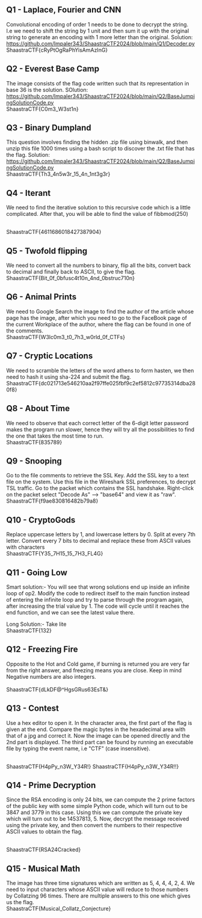 ## Q1 - Laplace, Fourier and CNN
Convolutional encoding of order 1 needs to be done to decrypt the string. I.e we need to shift the string by 1 unit and then sum it up with the original string to generate an encoding with 1 more letter than the original. 
Solution: https://github.com/Impaler343/ShaastraCTF2024/blob/main/Q1/Decoder.py
<br />
ShaastraCTF{cRyPtOgRaPhYisAmAzInG}
<br />

## Q2 - Everest Base Camp
The image consists of the flag code written such that its representation in base 36 is the solution.
SOlution: https://github.com/Impaler343/ShaastraCTF2024/blob/main/Q2/BaseJumpingSolutionCode.py
<br />
ShaastraCTF{C0m3_W3st1n}
<br />

## Q3 - Binary Dumpland
This question involves finding the hidden .zip file using binwalk, and then unzip this file 1000 times using a bash script to discover the .txt file that has the flag.
Solution: https://github.com/Impaler343/ShaastraCTF2024/blob/main/Q2/BaseJumpingSolutionCode.py
<br />
ShaastraCTF{Th3_4n5w3r_15_4n_1nt3g3r}
<br />

## Q4 - Iterant
We need to find the iterative solution to this recursive code which is a little complicated. After that, you will be able to find the value of fibbmod(250)

<br />
ShaastraCTF{4611686018427387904}
<br />

## Q5 - Twofold flipping
We need to convert all the numbers to binary, flip all the bits, convert back to decimal and finally back to ASCII, to give the flag.
<br />
ShaastraCTF{Bit_0f_0bfusc4t10n_4nd_0bstruc710n}
<br />

## Q6 - Animal Prints
We need to Google Search the image to find the author of the article whose page has the image, after which you need to go to the FaceBook page of the current Workplace of the author, where the flag can be found in one of the comments.
<br />
ShaastraCTF{W3lc0m3_t0_7h3_w0rld_0f_CTFs}
<br />

## Q7 - Cryptic Locations
We need to scramble the letters of the word athens to form hasten, we then need to hash it using sha-224 and submit the flag.
<br />
ShaastraCTF{dc021713e546210aa2f97ffe025fbf9c2ef5812c97735314dba280f8}
<br />

## Q8 - About Time
We need to observe that each correct letter of the 6-digit letter password makes the program run slower, hence they will try all the possibilities to find the one that takes the most time to run.
<br />
ShaastraCTF{835789}
<br />

## Q9 - Snooping
Go to the file comments to retrieve the SSL Key.
Add the SSL key to a text file on the system.
Use this file in the Wireshark SSL preferences, to decrypt TSL traffic.
Go to the packet which contains the SSL handshake.
Right-click on the packet select "Decode As" --> "base64" and view it as "raw".
<br />
ShaastraCTF{f9ae830816482b79a8}
<br />

## Q10 - CryptoGods
Replace uppercase letters by 1, and lowercase letters by 0. Split at every 7th letter. Convert every 7 bits to decimal and replace these from ASCII values with characters
<br />
ShaastraCTF{Y35_7H15_15_7H3_FL4G}
<br />

## Q11 - Going Low
Smart solution:- You will see that wrong solutions end up inside an infinite loop of op2. Modify the code to redirect itself to the main function instead of entering the infinite loop and try to parse through the program again, after increasing the trial value by 1. The code will cycle until it reaches the end function, and we can see the latest value there.

Long Solution:- Take lite
<br />
ShaastraCTF{132}
<br />

## Q12 - Freezing Fire
Opposite to the Hot and Cold game, if burning is returned you are very far from the right answer, and freezing means you are close. Keep in mind Negative numbers are also integers.  
<br />
ShaastraCTF{dLkDF@^HgsGRus63EsT&}
<br />

## Q13 - Contest
Use a hex editor to open it. In the character area, the first part of the flag is given at the end. Compare the magic bytes in the hexadecimal area with that of a jpg and correct it. Now the image can be opened directly and the 2nd part is displayed. The third part can be found by running an executable file by typing the event name, i.e "CTF" (case insensitive).

<br />
ShaastraCTF{H4pPy_n3W_Y34R!}
ShaastraCTF{H4pPy_n3W_Y34R!!}
<br />


## Q14 - Prime Decryption
Since the RSA encoding is only 24 bits, we can compute the 2 prime factors of the public key with some simple Python code, which will turn out to be 3847 and 3779 in this case. Using this we can compute the private key which will turn out to be 14537813, 5. Now, decrypt the message received using the private key, and then convert the numbers to their respective ASCII values to obtain the flag. 

<br />
ShaastraCTF{RSA24Cracked}
<br />

## Q15 - Musical Math
The image has three time signatures which are written as 5, 4, 4, 4, 2, 4. We need to input characters whose ASCII value will reduce to those numbers by Collatzing 96 times. There are multiple answers to this one which gives us the flag.
<br />
ShaastraCTF{Musical_Collatz_Conjecture}
<br />




